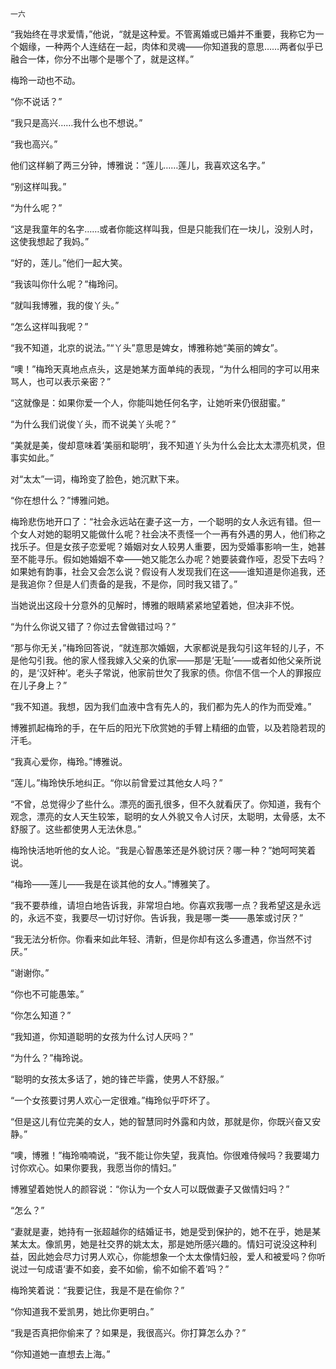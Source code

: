     一六 

   “我始终在寻求爱情，”他说，“就是这种爱。不管离婚或已婚并不重要，我称它为一个姻缘，一种两个人连结在一起，肉体和灵魂——你知道我的意思……两者似乎已融合一体，你分不出哪个是哪个了，就是这样。”

   梅玲一动也不动。

   “你不说话？”

   “我只是高兴……我什么也不想说。”

   “我也高兴。”

   他们这样躺了两三分钟，博雅说：“莲儿……莲儿，我喜欢这名字。”

   “别这样叫我。”

   “为什么呢？”

   “这是我童年的名字……或者你能这样叫我，但是只能我们在一块儿，没别人时，这使我想起了我妈。”

   “好的，莲儿。”他们一起大笑。

   “我该叫你什么呢？”梅玲问。

   “就叫我博雅，我的俊丫头。”

   “怎么这样叫我呢？”

   “我不知道，北京的说法。”“丫头”意思是婢女，博雅称她“美丽的婢女”。

   “噢！”梅玲天真地点点头，这是她某方面单纯的表现，“为什么相同的字可以用来骂人，也可以表示亲密？”

   “这就像是：如果你爱一个人，你能叫她任何名字，让她听来仍很甜蜜。”

   “为什么我们说俊丫头，而不说美丫头呢？”

   “美就是美，俊却意味着‘美丽和聪明’，我不知道丫头为什么会比太太漂亮机灵，但事实如此。”

   对“太太”一词，梅玲变了脸色，她沉默下来。

   “你在想什么？”博雅问她。

   梅玲悲伤地开口了：“社会永远站在妻子这一方，一个聪明的女人永远有错。但一个女人对她的聪明又能做什么呢？社会决不责怪一个一再有外遇的男人，他们称之找乐子。但是女孩子恋爱呢？婚姻对女人较男人重要，因为受婚事影响一生，她甚至不能寻乐。假如她婚姻不幸——她又能怎么办呢？她要装聋作哑，忍受下去吗？如果她有韵事，社会又会怎么说？假设有人发现我们在这——谁知道是你追我，还是我追你？但是人们责备的是我，不是你，同时我又错了。”

   当她说出这段十分意外的见解时，博雅的眼睛紧紧地望着她，但决非不悦。

   “为什么你说又错了？你过去曾做错过吗？”

   “那与你无关，”梅玲回答说，“就连那次婚姻，大家都说是我勾引这年轻的儿子，不是他勾引我。他的家人怪我嫁入父亲的仇家——那是‘无耻’——或者如他父亲所说的，是‘汉奸种’。老头子常说，他家前世欠了我家的债。你信不信一个人的罪报应在儿子身上？”

   “我不知道。我想，因为我们血液中含有先人的，我们都为先人的作为而受难。”

   博雅抓起梅玲的手，在午后的阳光下欣赏她的手臂上精细的血管，以及若隐若现的汗毛。

   “我真心爱你，梅玲。”博雅说。

   “莲儿。”梅玲快乐地纠正。“你以前曾爱过其他女人吗？”

   “不曾，总觉得少了些什么。漂亮的面孔很多，但不久就看厌了。你知道，我有个观念，漂亮的女人天生较笨，聪明的女人外貌又令人讨厌，太聪明，太骨感，太不舒服了。这些都使男人无法休息。”

   梅玲快活地听他的女人论。“我是心智愚笨还是外貌讨厌？哪一种？”她呵呵笑着说。

   “梅玲——莲儿——我是在谈其他的女人。”博雅笑了。

   “我不要恭维，请坦白地告诉我，非常坦白地。你喜欢我哪一点？我希望这是永远的，永远不变，我要尽一切讨好你。告诉我，我是哪一类——愚笨或讨厌？”

   “我无法分析你。你看来如此年轻、清新，但是你却有这么多遭遇，你当然不讨厌。”

   “谢谢你。”

   “你也不可能愚笨。”

   “你怎么知道？”

   “我知道，你知道聪明的女孩为什么讨人厌吗？”

   “为什么？”梅玲说。

   “聪明的女孩太多话了，她的锋芒毕露，使男人不舒服。”

   “一个女孩要讨男人欢心一定很难。”梅玲似乎吓坏了。

   “但是这儿有位完美的女人，她的智慧同时外露和内敛，那就是你，你既兴奋又安静。”

   “噢，博雅！”梅玲喃喃说，“我不能让你失望，我真怕。你很难侍候吗？我要竭力讨你欢心。如果你要我，我愿当你的情妇。”

   博雅望着她悦人的颜容说：“你认为一个女人可以既做妻子又做情妇吗？”

   “怎么？”

   “妻就是妻，她持有一张超越你的结婚证书，她是受到保护的，她不在乎，她是某某太太。像凯男，她是社交界的姚太太，那是她所感兴趣的。情妇可说没这种利益，因此她会尽力讨男人欢心，你能想象一个太太像情妇般，爱人和被爱吗？你听说过一句成语‘妻不如妾，妾不如偷，偷不如偷不着’吗？”

   梅玲笑着说：“我要记住，我是不是在偷你？”

   “你知道我不爱凯男，她比你更明白。”

   “我是否真把你偷来了？如果是，我很高兴。你打算怎么办？”

   “你知道她一直想去上海。”


